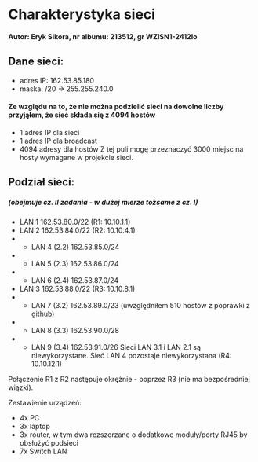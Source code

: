 # Charakterystyka sieci
#### Autor: Eryk Sikora, nr albumu: 213512, gr WZISN1-2412Io

## Dane sieci:
- adres IP: 162.53.85.180
- maska: /20 -> 255.255.240.0
#### Ze względu na to, że nie można podzielić sieci na dowolne liczby przyjąłem, że sieć składa się z 4094 hostów
- 1 adres IP dla sieci
- 1 adres IP dla broadcast
- 4094 adresy dla hostów
Z tej puli mogę przeznaczyć 3000 miejsc na hosty wymagane w projekcie sieci.
## Podział sieci:
##### (obejmuje cz. II zadania - w dużej mierze tożsame z cz. I)
- LAN 1 162.53.80.0/22 (R1: 10.10.1.1)
- LAN 2 162.53.84.0/22 (R2: 10.10.4.1)
- - LAN 4 (2.2) 162.53.85.0/24
- - LAN 5 (2.3) 162.53.86.0/24
- - LAN 6 (2.4) 162.53.87.0/24
- LAN 3 162.53.88.0/22 (R3: 10.10.8.1)
- - LAN 7 (3.2) 162.53.89.0/23 (uwzględniłem 510 hostów z poprawki z github)
- - LAN 8 (3.3) 162.53.90.0/28
- - LAN 9 (3.4) 162.53.91.0/26
Sieci LAN 3.1 i LAN 2.1 są niewykorzystane.
Sieć LAN 4 pozostaje niewykorzystana (R4: 10.10.12.1)

Połączenie R1 z R2 następuje okrężnie - poprzez R3 (nie ma bezpośredniej wiązki).

Zestawienie urządzeń:
- 4x PC
- 3x laptop
- 3x router, w tym dwa rozszerzane o dodatkowe moduły/porty RJ45 by obsłużyć podsieci
- 7x Switch LAN
